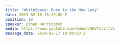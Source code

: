 ```yaml
---
title: 'WhiteSpace: Busy is the New Lazy'
date: 2019-02-18 15:29:00 Z
position: 18
speaker: Ethan Harrington
media: https://www.youtube.com/embed/SNVTCJcfcVc
message_date: 2019-02-17 10:00:00 Z
---
```


